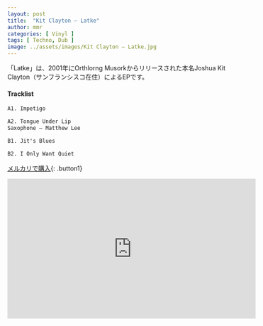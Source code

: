 ```yaml
---
layout: post
title:  "Kit Clayton – Latke"
author: mmr
categories: [ Vinyl ]
tags: [ Techno, Dub ]
image: ../assets/images/Kit Clayton – Latke.jpg
---
```


「Latke」は、2001年にOrthlorng Musorkからリリースされた本名Joshua Kit Clayton（サンフランシスコ在住）によるEPです。

#### Tracklist
```md
A1. Impetigo

A2. Tongue Under Lip 
Saxophone – Matthew Lee

B1. Jit's Blues

B2. I Only Want Quiet
```

[メルカリで購入](https://jp.mercari.com/item/m25214098204?afid=6142608987){: .button1}

<iframe width="560" height="315" src="https://www.youtube.com/embed/j_Bh0zJQgwc?si=FFRtvKh92IizMrjq" title="YouTube video player" frameborder="0" allow="accelerometer; autoplay; clipboard-write; encrypted-media; gyroscope; picture-in-picture; web-share" referrerpolicy="strict-origin-when-cross-origin" allowfullscreen></iframe>